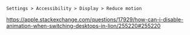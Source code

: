 `Settings > Accessibility > Display > Reduce motion`

https://apple.stackexchange.com/questions/17929/how-can-i-disable-animation-when-switching-desktops-in-lion/255220#255220
